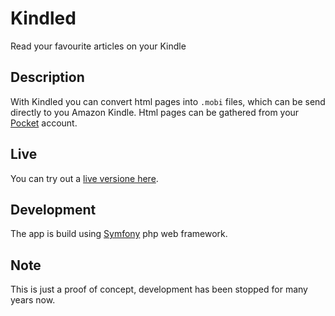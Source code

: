 # Kindled
Read your favourite articles on your Kindle

## Description
With Kindled you can convert html pages into `.mobi` files, which can be send directly to you Amazon Kindle. Html pages can be gathered from your [Pocket](https://getpocket.com) account. 

## Live
You can try out a [live versione here](https://kindled.b1n01.com).

## Development
The app is build using [Symfony](https://symphony.com/) php web framework.

## Note
This is just a proof of concept, development has been stopped for many years now.
